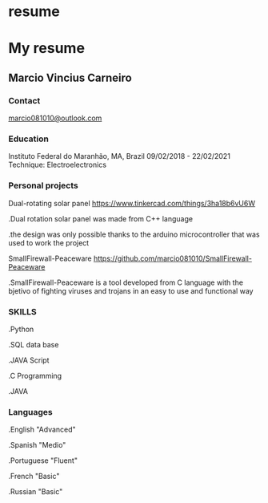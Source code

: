 # resume
# My resume
## Marcio Vincius Carneiro
### Contact
marcio081010@outlook.com 

### Education
Instituto Federal do Maranhão, MA, Brazil 09/02/2018 - 22/02/2021
Technique: Electroelectronics
### Personal projects
Dual-rotating solar panel     https://www.tinkercad.com/things/3ha18b6vU6W

.Dual rotation solar panel was made from C++ language

.the design was only possible thanks to the arduino microcontroller that was used to work the project

SmallFirewall-Peaceware      https://github.com/marcio081010/SmallFirewall-Peaceware

.SmallFirewall-Peaceware is a tool developed from C language with the bjetivo of fighting viruses and trojans in an easy to use and functional way

### SKILLS

.Python

.SQL data base

.JAVA Script

.C Programming

.JAVA

### Languages

.English "Advanced"

.Spanish "Medio"

.Portuguese "Fluent"

.French "Basic"

.Russian "Basic"

